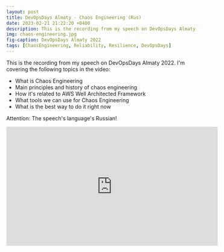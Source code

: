```yaml
---
layout: post
title: DevOpsDays Almaty - Chaos Engineering (Rus)
date: 2023-02-21 21:22:20 +0400
description: This is the recording from my speech on DevOpsDays Almaty 2022
img: chaos-engineering.jpg
fig-caption: DevOpsDays Almaty 2022
tags: [ChaosEngineering, Reliability, Resilience, DevOpsDays]
---
```


This is the recording from my speech on DevOpsDays Almaty 2022. I'm covering the following topics in the video:

* What is Chaos Engineering
* Main principles and history of chaos engineering
* How it's related to AWS Well Architected Framework
* What tools we can use for Chaos Engineering
* What is the best way to do it right now

Attention: The speech's language's Russian!

<iframe width="560" height="315" src="https://www.youtube-nocookie.com/embed/OAakTAloW-k" title="YouTube video player" frameborder="0" allow="accelerometer; autoplay; clipboard-write; encrypted-media; gyroscope; picture-in-picture; web-share" allowfullscreen></iframe>